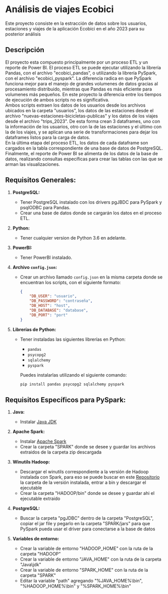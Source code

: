 # Análisis de viajes Ecobici

Este proyecto consiste en la estracción de datos sobre los usuarios, estaciones y viajes de la aplicación Ecobici en el año 2023 para su posterior análisis

## Descripción

El proyecto esta compuesto principalmente por un proceso ETL y un reporte de Power BI. El proceso ETL se puede ejecutar utilizando la librería Pandas, con el archivo "ecobici_pandas", o utilizando la librería PySpark, con el archivo "ecobici_pyspark". La diferencia radica en que PySpark funciona mejor para el manejo de grandes volumenes de datos gracias al procesamiento distribuido, mientras que Pandas es más eficiente para volumenes más pequeños. En este proyecto la diferencia entre los tiempos de ejecución de ambos scripts no es significativa.  
Ambos scripts extraen los datos de los usuarios desde los archivos ubicados en la carpeta "usuarios", los datos de las estaciones desde el archivo "nuevas-estaciones-bicicletas-publicas" y los datos de los viajes desde el archivo "trips_2023". De esta forma crean 3 dataframes, uno con la información de los usuarios, otro con la de las estaciones y el último con la de los viajes, y se aplican una serie de transformaciones para dejar los dataframes listos para la carga de datos.  
En la última etapa del proceso ETL, los datos de cada dataframe son cargados en la tabla correspondiente de una base de datos de PostgreSQL.
Finalmente, el reporte de Power BI se alimenta de los datos de la base de datos, realizando consultas específicas para crear las tablas con las que se arman las visualizaciones.

## Requisitos Generales:

1. **PostgreSQL:**
   - Tener PostgreSQL instalado con los drivers pgJBDC para PySpark y psqlODBC para Pandas.
   - Crear una base de datos donde se cargarán los datos en el proceso ETL.

2. **Python:**
   - Tener cualquier version de Python 3.6 en adelante.

3. **PowerBI:**
   - Tener PowerBI instalado.

4. **Archivo `config.json`:**
   - Crear un archivo llamado `config.json` en la misma carpeta donde se encuentran los scripts, con el siguiente formato:

     ```json
     {
         "DB_USER": "usuario",
         "DB_PASSWORD": "contraseña",
         "DB_HOST": "host",
         "DB_DATABASE": "database",
         "DB_PORT": "port"
     }
     ```

5. **Librerías de Python:**
   - Tener instaladas las siguientes librerías en Python:
     - `pandas`
     - `psycopg2`
     - `sqlalchemy`
     - `pyspark`

     Puedes instalarlas utilizando el siguiente comando:

     ```bash
     pip install pandas psycopg2 sqlalchemy pyspark
     ```

## Requisitos Específicos para PySpark:

1. **Java:**
   - Instalar [Java JDK](https://www.oracle.com/ar/java/technologies/downloads/#jdk21-windows)
 

2. **Apache Spark:**
   - Instalar [Apache Spark](https://spark.apache.org/downloads.html)
   - Crear la carpeta "SPARK" donde se desee y guardar los archivos extraidos de la carpeta zip descargada

3. **Winutils Hadoop:**
   - Descargar el winutils correspondiente a la versión de Hadoop instalada con Spark, para eso se puede buscar en este [Repositorio](https://github.com/kontext-tech/winutils/tree/master) la carpeta de la versión instalada, entrar a bin y descargar el ejecutable
   - Crear la carpeta "HADOOP/bin" donde se desee y guardar ahi el ejecutable extraido

4. **PostgreSQL:**
   - Buscar la carpeta "pgJDBC" dentro de la carpeta "PostgreSQL", copiar el jar file y pegarlo en la carpeta "SPARK/jars" para que PySpark pueda usar el driver para conectarse a la base de datos

5. **Variables de entorno:**
   - Crear la variable de entorno "HADOOP_HOME" con la ruta de la carpeta "HADOOP"
   - Crear la variable de entorno "JAVA_HOME" con la ruta de la carpeta "Java\jdk"
   - Crear la variable de entorno "SPARK_HOME" con la ruta de la carpeta "SPARK"
   - Editar la variable "path" agregando "%JAVA_HOME%\bin", "%HADOOP_HOME%\bin" y "%SPARK_HOME%\bin"
